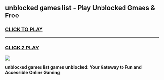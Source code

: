 
## unblocked games list - Play Unblocked Gmaes & Free
<h3>
<a href="https://premium.freeplayer.one?title=unblocked_games_list&ref=19F">CLICK TO PLAY</a></h3>
<hr>

<h3>
<a href="https://premium.freeplayer.one?title=unblocked_games_list&ref=19F">CLICK 2 PLAY</a>
  
</h3>

<a href="https://premium.freeplayer.one?title=unblocked_games_list&ref=19F/"><img src="https://clearcache.store/games.png"></a>


**unblocked games list games unblocked: Your Gateway to Fun and Accessible Online Gaming**

